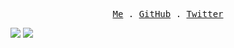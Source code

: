 <p align="center">
  <samp>
    <a href="https://ntnyq.com" target="_blank" rel="noopener noreferrer">Me</a> .
    <a href="https://github.com/ntnyq" target="_blank" rel="noopener noreferrer">GitHub</a> .
    <a href="https://twitter.com/ntnyq" target="_blank" rel="noopener noreferrer">Twitter</a>
  </samp>
</p>

![](https://github-readme-stats.vercel.app/api?username=ntnyq&show_icons=true&icon_color=0366d6&text_color=24292e&bg_color=ffffff&hide_title=true)
![](https://github-readme-stats.vercel.app/api/top-langs/?username=ntnyq&layout=compact)
